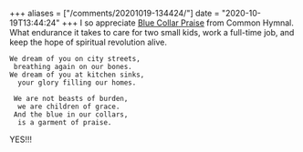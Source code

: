 +++
aliases = ["/comments/20201019-134424/"]
date = "2020-10-19T13:44:24"
+++
I so appreciate [Blue Collar Praise](https://open.spotify.com/track/0Rtj0nSbKhgyhSDsMgUF2z) from Common Hymnal. What endurance it takes to care for two small kids, work a full-time job, and keep the hope of spiritual revolution alive.


```
We dream of you on city streets,
 breathing again on our bones.
We dream of you at kitchen sinks,
  your glory filling our homes.

 We are not beasts of burden,
  we are children of grace.
 And the blue in our collars,
  is a garment of praise.
```

YES!!!
